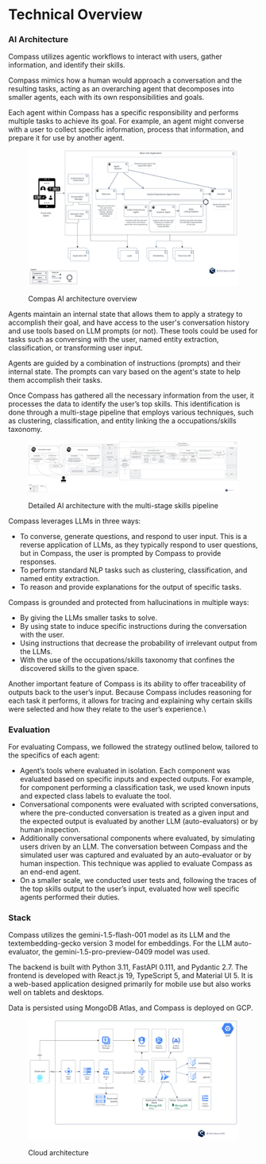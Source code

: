 # Technical Overview

### AI Architecture

Compass utilizes agentic workflows to interact with users, gather information, and identify their skills.&#x20;

Compass mimics how a human would approach a conversation and the resulting tasks, acting as an overarching agent that decomposes into smaller agents, each with its own responsibilities and goals.&#x20;

Each agent within Compass has a specific responsibility and performs multiple tasks to achieve its goal. For example, an agent might converse with a user to collect specific information, process that information, and prepare it for use by another agent.

<figure><img src=".gitbook/assets/Compass Solution Archotecture - Compass _ AI Architecture.svg" alt=""><figcaption><p>Compas AI architecture overview</p></figcaption></figure>

Agents maintain an internal state that allows them to apply a strategy to accomplish their goal, and have access to the user's conversation history and use tools based on LLM prompts (or not). These tools could be used for tasks such as conversing with the user, named entity extraction, classification, or transforming user input.

Agents are guided by a combination of instructions (prompts) and their internal state. The prompts can vary based on the agent's state to help them accomplish their tasks.

Once Compass has gathered all the necessary information from the user, it processes the data to identify the user’s top skills. This identification is done through a multi-stage pipeline that employs various techniques, such as clustering, classification, and entity linking the a occupations/skills taxonomy.

<figure><img src=".gitbook/assets/Compass Solution Archotecture - Compass _ AI Pipeline.svg" alt=""><figcaption><p>Detailed AI architecture with the multi-stage skills pipeline</p></figcaption></figure>

Compass leverages LLMs in three ways:

* To converse, generate questions, and respond to user input. This is a reverse application of LLMs, as they typically respond to user questions, but in Compass, the user is prompted by Compass to provide responses.
* To perform standard NLP tasks such as clustering, classification, and named entity extraction.
* To reason and provide explanations for the output of specific tasks.

Compass is grounded and protected from hallucinations in multiple ways:

* By giving the LLMs smaller tasks to solve.
* By using state to induce specific instructions during the conversation with the user.
* Using instructions that decrease the probability of irrelevant output from the LLMs.
* With the use of the occupations/skills taxonomy that confines the discovered skills to the given space.    &#x20;

Another important feature of Compass is its ability to offer traceability of outputs back to the user’s input. Because Compass includes reasoning for each task it performs, it allows for tracing and explaining why certain skills were selected and how they relate to the user’s experience.\


### Evaluation&#x20;

For evaluating Compass, we followed the strategy outlined below, tailored to the specifics of each agent:

* Agent’s tools where evaluated in isolation. Each component was evaluated based on specific inputs and expected outputs. For example, for component performing a classification task, we used known inputs and expected class labels to evaluate the tool.&#x20;
* Conversational components were evaluated with scripted conversations, where the pre-conducted conversation is treated as a given input and the expected output is evaluated by another LLM (auto-evaluators) or by human inspection.
* Additionally conversational components where evaluated, by simulating users driven by an LLM. The conversation between Compass and the simulated user was captured and evaluated by an auto-evaluator or by human inspection. This technique was applied to evaluate Compass as an end-end agent.&#x20;
* On a smaller scale, we conducted user tests and, following the traces of the top skills output to the user’s input, evaluated how well specific agents performed their duties.

### Stack

Compass utilizes the gemini-1.5-flash-001 model as its LLM and the textembedding-gecko version 3 model for embeddings. For the LLM auto-evaluator, the gemini-1.5-pro-preview-0409 model was used.

The backend is built with Python 3.11, FastAPI 0.111, and Pydantic 2.7. The frontend is developed with React.js 19, TypeScript 5, and Material UI 5. It is a web-based application designed primarily for mobile use but also works well on tablets and desktops.

Data is persisted using MongoDB Atlas, and Compass is deployed on GCP.

<figure><img src=".gitbook/assets/Compass Solution Archotecture - Compass _ Cloud Architecture.svg" alt=""><figcaption><p>Cloud architecture</p></figcaption></figure>
